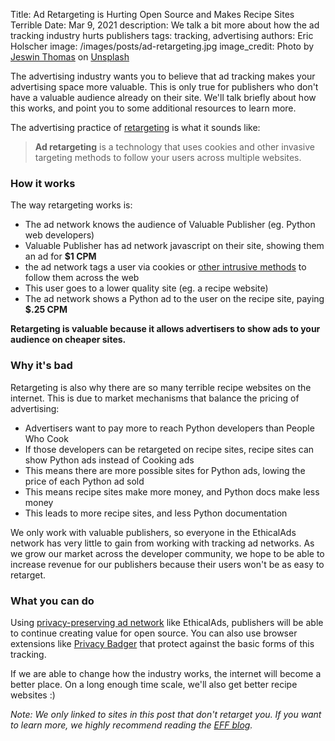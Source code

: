 Title: Ad Retargeting is Hurting Open Source and Makes Recipe Sites Terrible
Date: Mar 9, 2021
description: We talk a bit more about how the ad tracking industry hurts publishers
tags: tracking, advertising
authors: Eric Holscher
image: /images/posts/ad-retargeting.jpg
image_credit: <span>Photo by <a href="https://unsplash.com/@jeswinthomas?utm_source=unsplash&amp;utm_medium=referral&amp;utm_content=creditCopyText">Jeswin Thomas</a> on <a href="https://unsplash.com/s/photos/watching?utm_source=unsplash&amp;utm_medium=referral&amp;utm_content=creditCopyText">Unsplash</a></span>

The advertising industry wants you to believe that ad tracking makes your advertising space more valuable.
This is only true for publishers who don't have a valuable audience already on their site.
We'll talk briefly about how this works,
and point you to some additional resources to learn more.

The advertising practice of [retargeting](https://en.wikipedia.org/wiki/Behavioral_retargeting) is what it sounds like:

> **Ad retargeting** is a technology that uses cookies and other invasive targeting methods to follow your users across multiple websites.

### How it works

The way retargeting works is:

* The ad network knows the audience of Valuable Publisher (eg. Python web developers)
* Valuable Publisher has ad network javascript on their site, showing them an ad for **$1 CPM**
* the ad network tags a user via cookies or [other intrusive methods](https://www.eff.org/deeplinks/2015/02/under-senate-pressure-verizon-improves-its-supercookie-opt-out) to follow them across the web
* This user goes to a lower quality site (eg. a recipe website)
* The ad network shows a Python ad to the user on the recipe site, paying **$.25 CPM**

**Retargeting is valuable because it allows advertisers to show ads to your audience on cheaper sites.**

### Why it's bad

Retargeting is also why there are so many terrible recipe websites on the internet.
This is due to market mechanisms that balance the pricing of advertising:

* Advertisers want to pay more to reach Python developers than People Who Cook
* If those developers can be retargeted on recipe sites, recipe sites can show Python ads instead of Cooking ads
* This means there are more possible sites for Python ads, lowing the price of each Python ad sold
* This means recipe sites make more money, and Python docs make less money
* This leads to more recipe sites, and less Python documentation

We only work with valuable publishers,
so everyone in the EthicalAds network has very little to gain from working with tracking ad networks.
As we grow our market across the developer community,
we hope to be able to increase revenue for our publishers because their users won't be as easy to retarget.

### What you can do

Using [privacy-preserving ad network](/publishers/) like EthicalAds,
publishers will be able to continue creating value for open source.
You can also use browser extensions like [Privacy Badger](https://privacybadger.org/) that protect against the basic forms of this tracking.

If we are able to change how the industry works,
the internet will become a better place.
On a long enough time scale, we'll also get better recipe websites :)

*Note: We only linked to sites in this post that don't retarget you.
If you want to learn more, we highly recommend reading the [EFF blog](https://www.eff.org/).*
